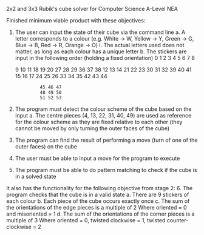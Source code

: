 2x2 and 3x3 Rubik's cube solver for Computer Science A-Level NEA

Finished minimum viable product with these objectives:
1. The user can input the state of their cube via the command line
	a. A letter corresponds to a colour (e.g. White -> W, Yellow -> Y, Green -> G, Blue -> B, Red -> R, Orange -> O)
		i. The actual letters used does not matter, as long as each colour has a unique letter
	b. The stickers are input in the following order (holding a fixed orientation)
			    0  1  2
			    3  4  5
			    6  7  8
			
	 9 10 11  18 19 20  27 28 29  36 37 38
	12 13 14  21 22 23  30 31 32  39 40 41
	15 16 17  24 25 26  33 34 35  42 43 44
		
			    45 46 47
			    48 49 50
			    51 52 53
		
2. The program must detect the colour scheme of the cube based on the input
	a. The centre pieces (4, 13, 22, 31, 40, 49) are used as reference for the colour scheme as they are fixed relative to each other (they cannot be moved by only turning the outer faces of the cube)
3. The program can find the result of performing a move (turn of one of the outer faces) on the cube
4. The user must be able to input a move for the program to execute
5. The program must be able to do pattern matching to check if the cube is in a solved state

It also has the functionality for the following objective from stage 2:
6. The program checks that the cube is in a valid state
	a. There are 9 stickers of each colour
	b. Each piece of the cube occurs exactly once
	c. The sum of the orientations of the edge pieces is a multiple of 2
		Where oriented = 0 and misoriented = 1
	d. The sum of the orientations of the corner pieces is a multiple of 3
		Where oriented = 0, twisted clockwise = 1, twisted counter-clockwise = 2